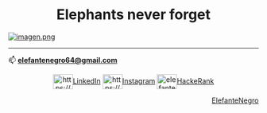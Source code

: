 <h1 align="center">Elephants never forget</h1>

[![imagen.png](https://i.postimg.cc/ydkR2sLS/imagen.png)](https://postimg.cc/wyY3m886)

  ******


  
📫 **elefantenegro64@gmail.com**
  <p align="center">
        <a href="https://linkedin.com/in/leandro-agustin-alvarez/" target="blank"><img align="center" src="https://cdn.jsdelivr.net/npm/simple-icons@3.0.1/icons/linkedin.svg" alt="https://www.linkedin.com/in/leandro-agustin-alvarez/" height="30" width="40" />LinkedIn</a>
        <a href="https://instagram.com/leandroagustinalvarez/" target="blank"><img align="center" src="https://cdn.jsdelivr.net/npm/simple-icons@3.0.1/icons/instagram.svg" alt="https://www.instagram.com/leandroagustinalvarez/" height="30" width="40" />Instagram</a>
        <a href="https://www.hackerrank.com/elefantenegro64" target="blank"><img align="center" src="https://cdn.jsdelivr.net/npm/simple-icons@3.0.1/icons/hackerrank.svg" alt="elefantenegro64" height="30" width="40" />HackeRank</a>
       </p>
         <p align="right">
   <a href="https://lichess.org/@/ElefanteNegro" target="blank">ElefanteNegro </a>
       </p>
